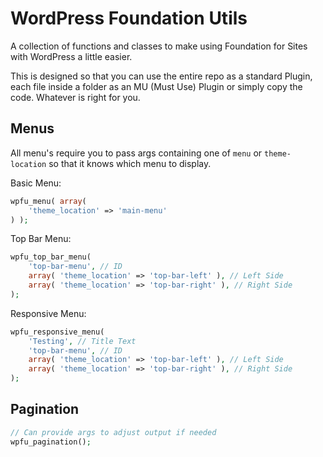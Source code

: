 # WordPress Foundation Utils

A collection of functions and classes to make using Foundation for Sites with WordPress a little easier.

This is designed so that you can use the entire repo as a standard Plugin, each file inside a folder as an MU (Must Use) Plugin or simply copy the code. Whatever is right for you.

## Menus

All menu's require you to pass args containing one of `menu` or `theme-location` so that it knows which menu to display.

Basic Menu:
```php
wpfu_menu( array(
    'theme_location' => 'main-menu'
) );
```

Top Bar Menu:
```php
wpfu_top_bar_menu(
    'top-bar-menu', // ID
    array( 'theme_location' => 'top-bar-left' ), // Left Side
    array( 'theme_location' => 'top-bar-right' ), // Right Side
);
```

Responsive Menu:
```php
wpfu_responsive_menu(
	'Testing', // Title Text
	'top-bar-menu', // ID
	array( 'theme_location' => 'top-bar-left' ), // Left Side
	array( 'theme_location' => 'top-bar-right' ), // Right Side
);
```

## Pagination

```php
// Can provide args to adjust output if needed
wpfu_pagination();
```